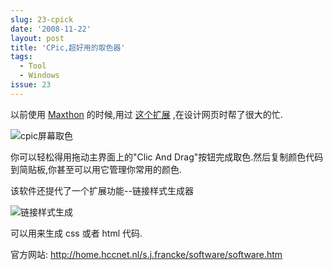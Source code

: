 ```yaml
---
slug: 23-cpick
date: '2008-11-22'
layout: post
title: 'CPic,超好用的取色器'
tags:
  - Tool
  - Windows
issue: 23
---
```


以前使用 [Maxthon][1] 的时候,用过 [这个扩展][2]  ,在设计网页时帮了很大的忙.

![cpic屏幕取色](https://github.com/greatghoul/greatghoul.github.io/assets/208966/e88c7d70-3368-4366-9ac0-cfddc1a506d4)

你可以轻松得用拖动主界面上的"Clic And Drag"按钮完成取色.然后复制颜色代码到简贴板,你甚至可以用它管理你常用的颜色.

该软件还提代了一个扩展功能--链接样式生成器

![链接样式生成](https://github.com/greatghoul/greatghoul.github.io/assets/208966/f083d519-4246-4998-9043-de9f92d44fef)

可以用来生成 css 或者 html 代码.

官方网站: <http://home.hccnet.nl/s.j.francke/software/software.htm>

[1]: http://www.maxthon.cn/ 
[2]: http://xn--cpick-or8h691cozdlx1i/
